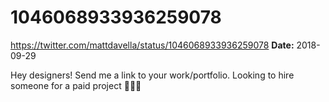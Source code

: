 # 1046068933936259078
https://twitter.com/mattdavella/status/1046068933936259078
**Date:** 2018-09-29

Hey designers! Send me a link to your work/portfolio. Looking to hire someone for a paid project 💸👩‍🎨

